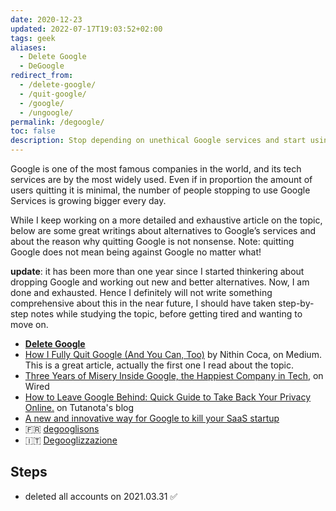 ```yaml
---
date: 2020-12-23
updated: 2022-07-17T19:03:52+02:00
tags: geek
aliases:
  - Delete Google
  - DeGoogle
redirect_from:
  - /delete-google/
  - /quit-google/
  - /google/
  - /ungoogle/
permalink: /degoogle/
toc: false
description: Stop depending on unethical Google services and start using healthier, often even better, alternatives
---
```

Google is one of the most famous companies in the world, and its tech services are by the most widely used. Even if in proportion the amount of users quitting it is minimal, the number of people stopping to use Google Services is growing bigger every day.

While I keep working on a more detailed and exhaustive article on the topic, below are some great writings about alternatives to Google’s services and about the reason why quitting Google is not nonsense. Note: quitting Google does not mean being against Google no matter what!

<div class='yellow box'>
	<strong>update</strong>: it has been more than one year since I started thinkering about dropping Google and working out new and better alternatives. Now, I am done and exhausted. Hence I definitely will not write something comprehensive about this in the near future, I should have taken step-by-step notes while studying the topic, before getting tired and wanting to move on.
</div>

- [**Delete Google**](https://deletegoogle.com 'deletegoogle.com')
- [How I Fully Quit Google \(And You Can, Too\)](https://medium.com/s/story/how-i-fully-quit-google-and-you-can-too-4c2f3f85793a 'How I Fully Quit Google \(And You Can, Too\) by Nithin Coca') by Nithin Coca, on Medium.\
This is a great article, actually the first one I read about the topic.
- [Three Years of Misery Inside Google, the Happiest Company in Tech](https://www.wired.com/story/inside-google-three-years-misery-happiest-company-tech/ 'Three Years of Misery Inside Google, the Happiest Company in Tech on Wired'), on Wired
- [How to Leave Google Behind: Quick Guide to Take Back Your Privacy Online.](https://tutanota.com/blog/posts/how-to-leave-google-gmail/ 'How to Leave Google Behind: Quick Guide to Take Back Your Privacy Online by Tutanota') on Tutanota's blog
- [A new and innovative way for Google to kill your SaaS startup](https://gomox.medium.com/google-safe-browsing-can-kill-your-startup-7d73c474b98d 'A new and innovative way for Google to kill your SaaS startup')
- 🇫🇷 [degooglisons](https://degooglisons-internet.org/en/ 'Une vie sans Google')
- 🇮🇹 [Degooglizzazione](https://devol.it/it/degooglizzazione 'Degooglizzazione')

## Steps

- deleted all accounts on 2021.03.31 ✅
